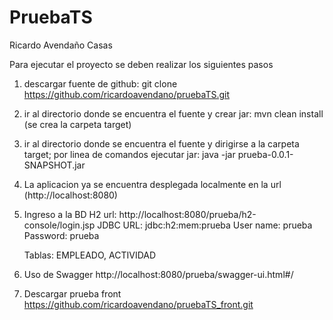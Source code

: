 # PruebaTS
Ricardo Avendaño Casas

Para ejecutar el proyecto se deben realizar los siguientes pasos
1. descargar fuente de github: git clone https://github.com/ricardoavendano/pruebaTS.git
2. ir al directorio donde se encuentra el fuente y crear jar: mvn clean install (se crea la carpeta target)
3. ir al directorio donde se encuentra el fuente y dirigirse a la carpeta target; por linea de comandos ejecutar jar: java -jar prueba-0.0.1-SNAPSHOT.jar
4. La aplicacion ya se encuentra desplegada localmente en la url (http://localhost:8080)
5. Ingreso a la BD H2
	url: http://localhost:8080/prueba/h2-console/login.jsp
	JDBC URL: jdbc:h2:mem:prueba
	User name: prueba
	Password: prueba
	
	Tablas: EMPLEADO, ACTIVIDAD
7. Uso de Swagger
	http://localhost:8080/prueba/swagger-ui.html#/
8. Descargar prueba front 
	https://github.com/ricardoavendano/pruebaTS_front.git
